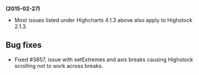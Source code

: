 **(2015-02-27)**
        
- Most issues listed under Highcharts 4.1.3 above also apply to Highstock 2.1.3.

## Bug fixes 
- Fixed #3857, issue with setExtremes and axis breaks causing Highstock scrolling not to work across breaks.